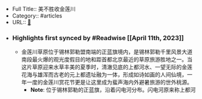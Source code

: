- Full Title:: 美不胜收金莲川
- Category:: #articles
- URL:: [🔗](http://nm.people.com.cn/n2/2021/0804/c196692-34852043.html)
- ### Highlights first synced by #Readwise [[April 11th, 2023]]
    - 金莲川草原位于锡林郭勒盟南端的正蓝旗境内，是锡林郭勒千里风景大道南段最火爆的观光度假目的地和距首都北京最近的草原旅游胜地之一。当这片草原迎来水草丰美的夏季时，清澈见底的上都河水、一望无际的金莲花海与雄浑而古老的元上都遗址融为一体，形成如诗如画的人间仙境，一年一度的金莲川赏花节更是让这里成为蜚声海内外避暑旅游的世外桃源。
        - **Note**: 位于锡林郭勒的正蓝旗，沿着闪电河分布。闪电河原来称上都河
